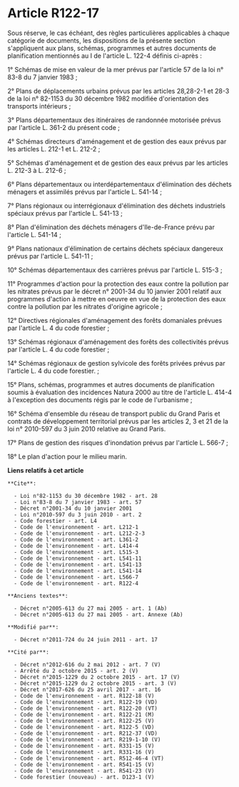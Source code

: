 # Article R122-17

Sous réserve, le cas échéant, des règles particulières applicables à chaque catégorie de documents, les dispositions de la
présente section s'appliquent aux plans, schémas, programmes et autres documents de planification mentionnés au I de
l'article L. 122-4 définis ci-après : 

1° Schémas de mise en valeur de la mer prévus par l'article 57 de la loi n° 83-8 du 7 janvier 1983 ; 

2° Plans de déplacements urbains prévus par les articles 28,28-2-1 et 28-3 de la loi n° 82-1153 du 30 décembre 1982 modifiée
d'orientation des transports intérieurs ; 

3° Plans départementaux des itinéraires de randonnée motorisée prévus par l'article L. 361-2 du présent code ; 

4° Schémas directeurs d'aménagement et de gestion des eaux prévus par les articles L. 212-1 et L. 212-2 ; 

5° Schémas d'aménagement et de gestion des eaux prévus par les articles L. 212-3 à L. 212-6 ; 

6° Plans départementaux ou interdépartementaux d'élimination des déchets ménagers et assimilés prévus par l'article L.
541-14 ; 

7° Plans régionaux ou interrégionaux d'élimination des déchets industriels spéciaux prévus par l'article L. 541-13 ; 

8° Plan d'élimination des déchets ménagers d'Ile-de-France prévu par l'article L. 541-14 ; 

9° Plans nationaux d'élimination de certains déchets spéciaux dangereux prévus par l'article L. 541-11 ; 

10° Schémas départementaux des carrières prévus par l'article L. 515-3 ; 

11° Programmes d'action pour la protection des eaux contre la pollution par les nitrates prévus par le décret n° 2001-34 du
10 janvier 2001 relatif aux programmes d'action à mettre en oeuvre en vue de la protection des eaux contre la pollution par
les nitrates d'origine agricole ; 

12° Directives régionales d'aménagement des forêts domaniales prévues par l'article L. 4 du code forestier ; 

13° Schémas régionaux d'aménagement des forêts des collectivités prévus par l'article L. 4 du code forestier ; 

14° Schémas régionaux de gestion sylvicole des forêts privées prévus par l'article L. 4 du code forestier. ; 

15° Plans, schémas, programmes et autres documents de planification soumis à évaluation des incidences Natura 2000 au titre
de l'article L. 414-4 à l'exception des documents régis par le code de l'urbanisme ; 

16° Schéma d'ensemble du réseau de transport public du Grand Paris et contrats de développement territorial prévus par les
articles 2, 3 et 21 de la loi n° 2010-597 du 3 juin 2010 relative au Grand Paris.

17° Plans de gestion des risques d'inondation prévus par l'article L. 566-7 ;

18° Le plan d'action pour le milieu marin.

**Liens relatifs à cet article**

	**Cite**:

	  - Loi n°82-1153 du 30 décembre 1982 - art. 28
	  - Loi n°83-8 du 7 janvier 1983 - art. 57
	  - Décret n°2001-34 du 10 janvier 2001
	  - Loi n°2010-597 du 3 juin 2010 - art. 2
	  - Code forestier - art. L4
	  - Code de l'environnement - art. L212-1
	  - Code de l'environnement - art. L212-2-3
	  - Code de l'environnement - art. L361-2
	  - Code de l'environnement - art. L414-4
	  - Code de l'environnement - art. L515-3
	  - Code de l'environnement - art. L541-11
	  - Code de l'environnement - art. L541-13
	  - Code de l'environnement - art. L541-14
	  - Code de l'environnement - art. L566-7
	  - Code de l'environnement - art. R122-4

	**Anciens textes**:

	  - Décret n°2005-613 du 27 mai 2005 - art. 1 (Ab)
	  - Décret n°2005-613 du 27 mai 2005 - art. Annexe (Ab)

	**Modifié par**:

	  - Décret n°2011-724 du 24 juin 2011 - art. 17

	**Cité par**:

	  - Décret n°2012-616 du 2 mai 2012 - art. 7 (V)
	  - Arrêté du 2 octobre 2015 - art. 2 (V)
	  - Décret n°2015-1229 du 2 octobre 2015 - art. 17 (V)
	  - Décret n°2015-1229 du 2 octobre 2015 - art. 3 (V)
	  - Décret n°2017-626 du 25 avril 2017 - art. 16
	  - Code de l'environnement - art. R122-18 (V)
	  - Code de l'environnement - art. R122-19 (VD)
	  - Code de l'environnement - art. R122-20 (VT)
	  - Code de l'environnement - art. R122-21 (M)
	  - Code de l'environnement - art. R122-25 (V)
	  - Code de l'environnement - art. R122-5 (VD)
	  - Code de l'environnement - art. R212-37 (VD)
	  - Code de l'environnement - art. R219-1-10 (V)
	  - Code de l'environnement - art. R331-15 (V)
	  - Code de l'environnement - art. R331-16 (V)
	  - Code de l'environnement - art. R512-46-4 (VT)
	  - Code de l'environnement - art. R541-15 (V)
	  - Code de l'environnement - art. R541-23 (V)
	  - Code forestier (nouveau) - art. D123-1 (V)
